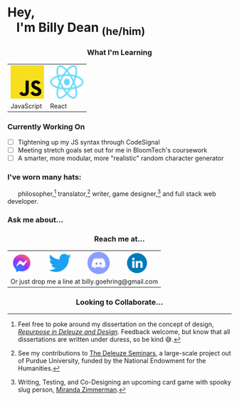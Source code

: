 
<!--
**billydean/billydean** is a ✨ _special_ ✨ repository because its `README.md` (this file) appears on your GitHub profile.

Here are some ideas to get you started:

- 🔭 I’m currently working on ...
- 🌱 I’m currently learning ...
- 👯 I’m looking to collaborate on ...
- 🤔 I’m looking for help with ...
- 💬 Ask me about ...
- 📫 How to reach me: ...
- 😄 Pronouns: ...
- ⚡ Fun fact: ...
-->

# Hey,<br>&nbsp;&nbsp;&nbsp;I'm Billy Dean <sub>(he/him)</sub>

<h3 align='center'>What I'm Learning</h3>
<table align='center'>
<tr>
    <td align='center'><img src='images\js-logo.svg' width='75' height='75'></td>
    <td align='center'><img src='images\react-logo.svg' width='75' height='75'></td>
</tr>
<tr>
    <td>JavaScript</td>
    <td>React</td>
</tr>
</table>


### Currently Working On
- [ ] Tightening up my JS syntax through CodeSignal
- [ ] Meeting stretch goals set out for me in BloomTech's coursework
- [ ] A smarter, more modular, more "realistic" random character generator

### I've worn many hats:
&nbsp;&nbsp;&nbsp;&nbsp;&nbsp;&nbsp;philosopher,[^1] translator,[^2] writer, game designer,[^3] and full stack web developer.
[^1]: Feel free to poke around my dissertation on the concept of design, [*Repurpose in Deleuze and Design*](https://scholarsbank.uoregon.edu/xmlui/bitstream/handle/1794/24834/Goehring_oregon_0171A_12417.pdf?sequence=1&isAllowed=y). Feedback welcome, but know that all dissertations are written under duress, so be kind 😅.
[^2]: See my contributions to [The Deleuze Seminars](https://deleuze.cla.purdue.edu/index.php/), a large-scale project out of Purdue University, funded by the National Endowment for the Humanities.
[^3]: Writing, Testing, and Co-Designing an upcoming card game with spooky slug person, [Miranda Zimmerman](https://www.faunwood.com/).

### Ask me about...


<h3 align='center'>Reach me at...</h3>


<table>
    <tr>
        <td><img src='images\facebook.png' width='50' height='50'></td>
        <td><img src='images\twitter.png' width='50' height='50'></td>
        <td><img src='images\discord.png' width='50' height='50'></td>
        <td><img src='images\linkedin.png' width='50' height='50'></td>
    </tr>
    <tr>
        <td align='center' colspan='4'>Or just drop me a line at billy.goehring@gmail.com</td>
    </tr>
</table>


<h3 align='center'>Looking to Collaborate...</h3>


